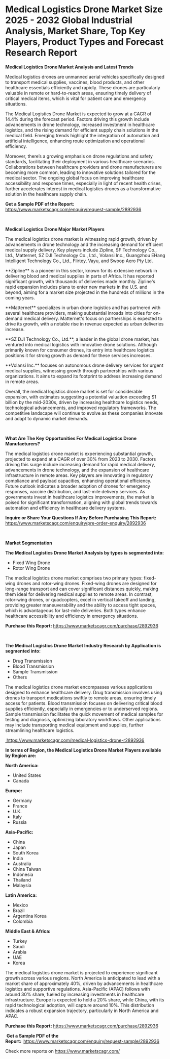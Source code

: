 <p><h1>Medical Logistics Drone Market Size 2025 - 2032 Global Industrial Analysis, Market Share, Top Key Players, Product Types and Forecast Research Report</h1></p><p><strong>Medical Logistics Drone Market Analysis and Latest Trends</strong></p>
<p><p>Medical logistics drones are unmanned aerial vehicles specifically designed to transport medical supplies, vaccines, blood products, and other healthcare essentials efficiently and rapidly. These drones are particularly valuable in remote or hard-to-reach areas, ensuring timely delivery of critical medical items, which is vital for patient care and emergency situations.</p><p>The Medical Logistics Drone Market is expected to grow at a CAGR of 14.4% during the forecast period. Factors driving this growth include advancements in drone technology, increased investment in healthcare logistics, and the rising demand for efficient supply chain solutions in the medical field. Emerging trends highlight the integration of automation and artificial intelligence, enhancing route optimization and operational efficiency.</p><p>Moreover, there’s a growing emphasis on drone regulations and safety standards, facilitating their deployment in various healthcare scenarios. Collaborations between healthcare providers and drone manufacturers are becoming more common, leading to innovative solutions tailored for the medical sector. The ongoing global focus on improving healthcare accessibility and response times, especially in light of recent health crises, further accelerates interest in medical logistics drones as a transformative solution in the healthcare supply chain.</p></p>
<p><strong>Get a Sample PDF of the Report:&nbsp;</strong> <a href="https://www.marketscagr.com/enquiry/request-sample/2892936?utm_campaign=3249&utm_medium=2&utm_source=Github&utm_content=ia&utm_term=15032025&utm_id=medical-logistics-drone">https://www.marketscagr.com/enquiry/request-sample/2892936</a></p>
<p>&nbsp;</p>
<p><strong>Medical Logistics Drone Major Market Players</strong></p>
<p><p>The medical logistics drone market is witnessing rapid growth, driven by advancements in drone technology and the increasing demand for efficient medical supply delivery. Key players include Zipline, SF Technology Co., Ltd., Matternet, SZ DJI Technology Co., Ltd., Volansi Inc., Guangzhou EHang Intelligent Technology Co., Ltd., Flirtey, Vayu, and Swoop Aero Pty Ltd.</p><p>**Zipline** is a pioneer in this sector, known for its extensive network in delivering blood and medical supplies in parts of Africa. It has reported significant growth, with thousands of deliveries made monthly. Zipline's rapid expansion includes plans to enter new markets in the U.S. and beyond, aiming for a market size projected in the hundreds of millions in the coming years.</p><p>**Matternet** specializes in urban drone logistics and has partnered with several healthcare providers, making substantial inroads into cities for on-demand medical delivery. Matternet's focus on partnerships is expected to drive its growth, with a notable rise in revenue expected as urban deliveries increase.</p><p>**SZ DJI Technology Co., Ltd.**, a leader in the global drone market, has ventured into medical logistics with innovative drone solutions. Although primarily known for consumer drones, its entry into healthcare logistics positions it for strong growth as demand for these services increases.</p><p>**Volansi Inc.** focuses on autonomous drone delivery services for urgent medical supplies, witnessing growth through partnerships with various organizations. It aims to expand its footprint to address increasing demand in remote areas.</p><p>Overall, the medical logistics drone market is set for considerable expansion, with estimates suggesting a potential valuation exceeding $1 billion by the mid-2030s, driven by increasing healthcare logistics needs, technological advancements, and improved regulatory frameworks. The competitive landscape will continue to evolve as these companies innovate and adapt to dynamic market demands.</p></p>
<p>&nbsp;</p>
<p><strong>What Are The Key Opportunities For Medical Logistics Drone Manufacturers?</strong></p>
<p><p>The medical logistics drone market is experiencing substantial growth, projected to expand at a CAGR of over 30% from 2023 to 2030. Factors driving this surge include increasing demand for rapid medical delivery, advancements in drone technology, and the expansion of healthcare infrastructure in remote areas. Key players are innovating in regulatory compliance and payload capacities, enhancing operational efficiency. Future outlook indicates a broader adoption of drones for emergency responses, vaccine distribution, and last-mile delivery services. As governments invest in healthcare logistics improvements, the market is poised for significant transformation, aligning with global trends towards automation and efficiency in healthcare delivery systems.</p></p>
<p><strong>Inquire or Share Your Questions If Any Before Purchasing This Report:</strong> <a href="https://www.marketscagr.com/enquiry/pre-order-enquiry/2892936?utm_campaign=3249&utm_medium=2&utm_source=Github&utm_content=ia&utm_term=15032025&utm_id=medical-logistics-drone">https://www.marketscagr.com/enquiry/pre-order-enquiry/2892936</a></p>
<p>&nbsp;</p>
<p><strong>Market Segmentation</strong></p>
<p><strong>The Medical Logistics Drone Market Analysis by types is segmented into:</strong></p>
<p><ul><li>Fixed Wing Drone</li><li>Rotor Wing Drone</li></ul></p>
<p><p>The medical logistics drone market comprises two primary types: fixed-wing drones and rotor-wing drones. Fixed-wing drones are designed for long-range transport and can cover significant distances quickly, making them ideal for delivering medical supplies to remote areas. In contrast, rotor-wing drones, or quadcopters, excel in vertical takeoff and landing, providing greater maneuverability and the ability to access tight spaces, which is advantageous for last-mile deliveries. Both types enhance healthcare accessibility and efficiency in emergency situations.</p></p>
<p><strong>Purchase this Report:&nbsp;</strong><a href="https://www.marketscagr.com/purchase/2892936?utm_campaign=3249&utm_medium=2&utm_source=Github&utm_content=ia&utm_term=15032025&utm_id=medical-logistics-drone">https://www.marketscagr.com/purchase/2892936</a></p>
<p>&nbsp;</p>
<p><strong>The Medical Logistics Drone Market Industry Research by Application is segmented into:</strong></p>
<p><ul><li>Drug Transmission</li><li>Blood Transmission</li><li>Sample Transmission</li><li>Others</li></ul></p>
<p><p>The medical logistics drone market encompasses various applications designed to enhance healthcare delivery. Drug transmission involves using drones to transport medications swiftly to remote areas, ensuring timely access for patients. Blood transmission focuses on delivering critical blood supplies efficiently, especially in emergencies or to underserved regions. Sample transmission facilitates the quick movement of medical samples for testing and diagnosis, optimizing laboratory workflows. Other applications may include transporting medical equipment and supplies, further streamlining healthcare logistics.</p></p>
<p><a href="https://www.marketscagr.com/medical-logistics-drone-r2892936?utm_campaign=3249&utm_medium=2&utm_source=Github&utm_content=ia&utm_term=15032025&utm_id=medical-logistics-drone">&nbsp;https://www.marketscagr.com/medical-logistics-drone-r2892936</a></p>
<p><strong>In terms of Region, the Medical Logistics Drone Market Players available by Region are:</strong></p>
<p>
    <p> <strong> North America: </strong>
        <ul>
            <li>United States</li>
            <li>Canada</li>
        </ul>
        </p> 
    <p> <strong> Europe: </strong>
        <ul>
            <li>Germany</li>
            <li>France</li>
            <li>U.K.</li>
            <li>Italy</li>
            <li>Russia</li>
        </ul>
        </p> 
    <p> <strong> Asia-Pacific: </strong>
        <ul>
            <li>China</li>
            <li>Japan</li>
            <li>South Korea</li>
            <li>India</li>
            <li>Australia</li>
            <li>China Taiwan</li>
            <li>Indonesia</li>
            <li>Thailand</li>
            <li>Malaysia</li>
        </ul>
        </p> 
    <p> <strong> Latin America: </strong>
        <ul>
            <li>Mexico</li>
            <li>Brazil</li>
            <li>Argentina Korea</li>
            <li>Colombia</li>
        </ul>
        </p> 
    <p> <strong> Middle East & Africa: </strong>
        <ul>
            <li>Turkey</li>
            <li>Saudi</li>
            <li>Arabia</li>
            <li>UAE</li>
            <li>Korea</li>
        </ul>
    </p>
    </p>
<p><p>The medical logistics drone market is projected to experience significant growth across various regions. North America is anticipated to lead with a market share of approximately 40%, driven by advancements in healthcare logistics and supportive regulations. Asia-Pacific (APAC) follows with around 30% share, fueled by increasing investments in healthcare infrastructure. Europe is expected to hold a 20% share, while China, with its rapid technological adoption, will capture around 10%. This distribution indicates a robust expansion trajectory, particularly in North America and APAC.</p></p>
<p><strong>Purchase this Report: </strong><a href="https://www.marketscagr.com/purchase/2892936?utm_campaign=3249&utm_medium=2&utm_source=Github&utm_content=ia&utm_term=15032025&utm_id=medical-logistics-drone">https://www.marketscagr.com/purchase/2892936</a></p>
<p>&nbsp;<strong>Get a Sample PDF of the Report:&nbsp;&nbsp;</strong><a href="https://www.marketscagr.com/enquiry/request-sample/2892936?utm_campaign=3249&utm_medium=2&utm_source=Github&utm_content=ia&utm_term=15032025&utm_id=medical-logistics-drone">https://www.marketscagr.com/enquiry/request-sample/2892936</a></p>
<p><strong></strong></p>
<p>Check more reports on <a href="https://www.marketscagr.com/?utm_campaign=3249&utm_medium=2&utm_source=Github&utm_content=ia&utm_term=15032025&utm_id=medical-logistics-drone">https://www.marketscagr.com/</a></p>
